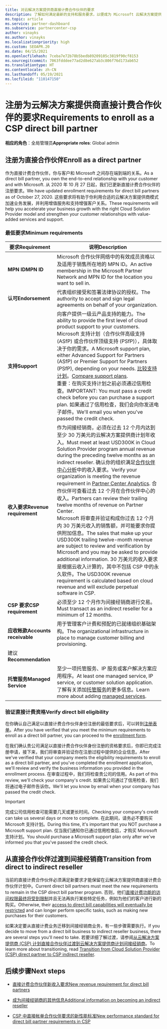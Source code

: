 ```yaml
---
title: 对云解决方案提供商直接计费合作伙伴的要求
description: 了解如何满足最新的支持和服务要求，以便成为 Microsoft 云解决方案提供商 (CSP) 计划中的直接计费合作伙伴。
ms.topic: article
ms.service: partner-dashboard
ms.subservice: partnercenter-csp
author: vinayks
ms.author: vinayks
ms.localizationpriority: high
ms.custom: SEOAPR.20
ms.date: 04/15/2021
ms.openlocfilehash: 7ceba7e72b78b5bedb89209105c3819f90cf8153
ms.sourcegitcommit: 7063fdddee77ad2d8e627ab3c806f76d173ab652
ms.translationtype: HT
ms.contentlocale: zh-CN
ms.lasthandoff: 05/19/2021
ms.locfileid: "110147150"
---
```

# <a name="requirements-to-enroll-as-a-csp-direct-bill-partner"></a><span data-ttu-id="efbb1-103">注册为云解决方案提供商直接计费合作伙伴的要求</span><span class="sxs-lookup"><span data-stu-id="efbb1-103">Requirements to enroll as a CSP direct bill partner</span></span>

<span data-ttu-id="efbb1-104">**相应的角色**：全局管理员</span><span class="sxs-lookup"><span data-stu-id="efbb1-104">**Appropriate roles**: Global admin</span></span>

## <a name="enroll-as-a-direct-partner"></a><span data-ttu-id="efbb1-105">注册为直接合作伙伴</span><span class="sxs-lookup"><span data-stu-id="efbb1-105">Enroll as a direct partner</span></span>

<span data-ttu-id="efbb1-106">作为直接计费合作伙伴，你与客户和 Microsoft 之间存在端到端的关系。</span><span class="sxs-lookup"><span data-stu-id="efbb1-106">As a direct bill partner, you own the end-to-end relationship with your customer and with Microsoft.</span></span> <span data-ttu-id="efbb1-107">从 2020 年 10 月 27 日起，我们已更新直接计费合作伙伴的注册要求。</span><span class="sxs-lookup"><span data-stu-id="efbb1-107">We have updated enrollment requirements for direct bill partners as of October 27, 2020.</span></span> <span data-ttu-id="efbb1-108">这些要求将有助于你利用合适的云解决方案提供商模式加速业务发展，并利用增值服务和支持增强客户关系。</span><span class="sxs-lookup"><span data-stu-id="efbb1-108">These requirements will help you accelerate your business growth with the right Cloud Solution Provider model and strengthen your customer relationships with value-added services and support.</span></span>  

### <a name="minimum-requirements"></a><span data-ttu-id="efbb1-109">最低要求</span><span class="sxs-lookup"><span data-stu-id="efbb1-109">Minimum requirements</span></span>

|<span data-ttu-id="efbb1-110">**要求**</span><span class="sxs-lookup"><span data-stu-id="efbb1-110">**Requirement**</span></span>|  <span data-ttu-id="efbb1-111">**说明**</span><span class="sxs-lookup"><span data-stu-id="efbb1-111">**Description**</span></span>  |
|--------------------------------|--------------------------------------------------------------|
|<span data-ttu-id="efbb1-112">**MPN ID**</span><span class="sxs-lookup"><span data-stu-id="efbb1-112">**MPN ID**</span></span>   |<span data-ttu-id="efbb1-113">Microsoft 合作伙伴网络中的有效成员资格以及适用于销售所在地的 MPN ID。</span><span class="sxs-lookup"><span data-stu-id="efbb1-113">An active membership in the Microsoft Partner Network and MPN ID for the location you want to sell in.</span></span>   |
|<span data-ttu-id="efbb1-114">**认可**</span><span class="sxs-lookup"><span data-stu-id="efbb1-114">**Endorsement**</span></span>   |<span data-ttu-id="efbb1-115">代表组织接受和签署法律协议的授权。</span><span class="sxs-lookup"><span data-stu-id="efbb1-115">The authority to accept and sign legal agreements on behalf of your organization.</span></span>|
|<span data-ttu-id="efbb1-116">**支持**</span><span class="sxs-lookup"><span data-stu-id="efbb1-116">**Support**</span></span>   |<span data-ttu-id="efbb1-117">向客户提供一级云产品支持的能力。</span><span class="sxs-lookup"><span data-stu-id="efbb1-117">The ability to provide the first level of cloud product support to your customers.</span></span> <br/><span data-ttu-id="efbb1-118">Microsoft 支持计划（合作伙伴高级支持 (ASfP) 或合作伙伴顶级支持 (PSfP)），具体取决于你的需求。</span><span class="sxs-lookup"><span data-stu-id="efbb1-118">A Microsoft support plan, either Advanced Support for Partners (ASfP) or Premier Support for Partners (PSfP), depending on your needs.</span></span> <span data-ttu-id="efbb1-119">[比较支持计划](https://partner.microsoft.com/support/partnersupport)。</span><span class="sxs-lookup"><span data-stu-id="efbb1-119">[Compare support plans](https://partner.microsoft.com/support/partnersupport).</span></span><br/><span data-ttu-id="efbb1-120">重要：在购买支持计划之前必须通过信用检查。</span><span class="sxs-lookup"><span data-stu-id="efbb1-120">IMPORTANT: You must pass a credit check before you can purchase a support plan.</span></span> <span data-ttu-id="efbb1-121">如果通过了信用检查，我们会向你发送电子邮件。</span><span class="sxs-lookup"><span data-stu-id="efbb1-121">We'll email you when you've passed the credit check.</span></span> |
|<span data-ttu-id="efbb1-122">**收入要求**</span><span class="sxs-lookup"><span data-stu-id="efbb1-122">**Revenue requirement**</span></span>|<span data-ttu-id="efbb1-123">作为间接经销商，必须在过去 12 个月内达到至少 30 万美元的云解决方案提供商计划年收入。</span><span class="sxs-lookup"><span data-stu-id="efbb1-123">Must meet at least USD300K in Cloud Solution Provider program annual revenue during the preceding twelve months as an indirect reseller.</span></span> <span data-ttu-id="efbb1-124">确认你的组织满足[合作伙伴中心分析](https://partner.microsoft.com/resources/detail/new-subscription-analytics-report-on-partner-center-guide-pdf)中的收入要求。</span><span class="sxs-lookup"><span data-stu-id="efbb1-124">Verify your organization is meeting the revenue requirement in [Partner Center Analytics](https://partner.microsoft.com/resources/detail/new-subscription-analytics-report-on-partner-center-guide-pdf).</span></span> <span data-ttu-id="efbb1-125">合作伙伴可查看过去 12 个月在合作伙伴中心的收入。</span><span class="sxs-lookup"><span data-stu-id="efbb1-125">Partners can review their trailing twelve months of revenue on Partner Center.</span></span><br/><span data-ttu-id="efbb1-126">Microsoft 将审查并验证构成你过去 12 个月内 30 万美元收入的销售额，并可能要求你提供附加信息。</span><span class="sxs-lookup"><span data-stu-id="efbb1-126">The sales that make up your USD300K trailing twelve-month revenue are subject to review and verification by Microsoft and you may be asked to provide additional information.</span></span> <span data-ttu-id="efbb1-127">30 万美元的收入要求是根据云收入计算的，其中不包括 CSP 中的永久软件。</span><span class="sxs-lookup"><span data-stu-id="efbb1-127">The USD300K revenue requirement is calculated based on cloud revenue and will exclude perpetual software in CSP.</span></span>|
|<span data-ttu-id="efbb1-128">**CSP 要求**</span><span class="sxs-lookup"><span data-stu-id="efbb1-128">**CSP requirement**</span></span>|<span data-ttu-id="efbb1-129">必须至少 12 个月作为间接经销商进行交易。</span><span class="sxs-lookup"><span data-stu-id="efbb1-129">Must transact as an indirect reseller for a minimum of 12 months.</span></span>| 
|<span data-ttu-id="efbb1-130">**应收帐款**</span><span class="sxs-lookup"><span data-stu-id="efbb1-130">**Accounts receivable**</span></span> |<span data-ttu-id="efbb1-131">用于管理客户计费和预配的已就绪组织基础架构。</span><span class="sxs-lookup"><span data-stu-id="efbb1-131">The organizational infrastructure in place to manage customer billing and provisioning.</span></span>|
|<span data-ttu-id="efbb1-132">建议</span><span class="sxs-lookup"><span data-stu-id="efbb1-132">**Recommendation**</span></span>|             |
|<span data-ttu-id="efbb1-133">**托管服务**</span><span class="sxs-lookup"><span data-stu-id="efbb1-133">**Managed Service**</span></span>   |<span data-ttu-id="efbb1-134">至少一项托管服务、IP 服务或客户解决方案应用程序。</span><span class="sxs-lookup"><span data-stu-id="efbb1-134">At least one managed service, IP service, or customer solution application.</span></span> <span data-ttu-id="efbb1-135">了解有关添加[托管服务](https://partner.microsoft.com/business-opportunities/managed-services-provider)的更多信息。</span><span class="sxs-lookup"><span data-stu-id="efbb1-135">Learn more about adding [managed services](https://partner.microsoft.com/business-opportunities/managed-services-provider).</span></span>|


### <a name="verify-direct-bill-eligibility"></a><span data-ttu-id="efbb1-136">验证直接计费资格</span><span class="sxs-lookup"><span data-stu-id="efbb1-136">Verify direct bill eligibility</span></span>

<span data-ttu-id="efbb1-137">在你确认自己满足以直接计费合作伙伴身份注册的最低要求后，可以转到[注册表单](https://forms.office.com/r/0fP4fFT8n8)。</span><span class="sxs-lookup"><span data-stu-id="efbb1-137">After you have verified that you meet the minimum requirements to enroll as a direct bill partner, you can proceed to the [enrollment form](https://forms.office.com/r/0fP4fFT8n8).</span></span>

<span data-ttu-id="efbb1-138">在我们确认贵公司满足以直接计费合作伙伴身份注册的资格要求后，你即已完成注册申请，接下来，我们将审查并验证你在注册过程中提供的企业信息。</span><span class="sxs-lookup"><span data-stu-id="efbb1-138">After we've verified that your company meets the eligibility requirements to enroll as a direct bill partner, and you've completed the enrollment application, we'll review and verify the business information you provided in the enrollment process.</span></span> <span data-ttu-id="efbb1-139">在审查过程中，我们将检查贵公司的信用。</span><span class="sxs-lookup"><span data-stu-id="efbb1-139">As part of this review, we'll check your company's credit.</span></span> <span data-ttu-id="efbb1-140">如果贵公司通过了信用检查，我们将通过电子邮件告诉你。</span><span class="sxs-lookup"><span data-stu-id="efbb1-140">We'll let you know by email when your company has passed the credit check.</span></span>

>[!IMPORTANT]
><span data-ttu-id="efbb1-141">完成公司信用检查可能需要几天或更长时间。</span><span class="sxs-lookup"><span data-stu-id="efbb1-141">Checking your company's credit can take us several days or more to complete.</span></span> <span data-ttu-id="efbb1-142">在此期间，请务必不要购买 Microsoft 支持计划。</span><span class="sxs-lookup"><span data-stu-id="efbb1-142">During this time, it's important that you NOT purchase a Microsoft support plan.</span></span> <span data-ttu-id="efbb1-143">仅当我们通知你已通过信用检查后，才购买 Microsoft 支持计划。</span><span class="sxs-lookup"><span data-stu-id="efbb1-143">You should purchase a Microsoft support plan only after we've informed you that you've passed the credit check.</span></span>

## <a name="transition-from-direct-to-indirect-reseller"></a><span data-ttu-id="efbb1-144">从直接合作伙伴过渡到间接经销商</span><span class="sxs-lookup"><span data-stu-id="efbb1-144">Transition from direct to indirect reseller</span></span>

<span data-ttu-id="efbb1-145">当前的直接计费合作伙伴必须满足新要求才能保留在云解决方案提供商直接计费合作伙伴计划中。</span><span class="sxs-lookup"><span data-stu-id="efbb1-145">Current direct bill partners must meet the new requirements to remain in the CSP direct bill partner program.</span></span> <span data-ttu-id="efbb1-146">否则，他们[直接计费功能的访问权限最终将受到限制](restricted-direct-bill-capabilities.md)并且无法再执行某些特定任务，例如为他们的客户进行新的购买。</span><span class="sxs-lookup"><span data-stu-id="efbb1-146">Otherwise, their [access to direct bill capabilities will eventually be restricted](restricted-direct-bill-capabilities.md) and can longer perform specific tasks, such as making new purchases for their customers.</span></span>

<span data-ttu-id="efbb1-147">如果决定要从直接计费业务迁移到间接经销商业务，有一些步骤需要执行。</span><span class="sxs-lookup"><span data-stu-id="efbb1-147">If you decide to move from a direct bill business to indirect reseller business, there are several steps you'll need to take.</span></span> <span data-ttu-id="efbb1-148">若要详细了解过渡，请参阅[从云解决方案提供商 (CSP) 计划直接合作伙伴过渡到云解决方案提供商计划间接经销商](transition-direct-to-indirect.md)。</span><span class="sxs-lookup"><span data-stu-id="efbb1-148">To learn more about transitioning, read [Transition from Cloud Solution Provider (CSP) direct partner to CSP indirect reseller](transition-direct-to-indirect.md).</span></span>

## <a name="next-steps"></a><span data-ttu-id="efbb1-149">后续步骤</span><span class="sxs-lookup"><span data-stu-id="efbb1-149">Next steps</span></span>

- [<span data-ttu-id="efbb1-150">直接计费合作伙伴新收入要求</span><span class="sxs-lookup"><span data-stu-id="efbb1-150">New revenue requirement for direct bill partners</span></span>](./announcements/2020-october.md#13)
 
- [<span data-ttu-id="efbb1-151">成为间接经销商的其他信息</span><span class="sxs-lookup"><span data-stu-id="efbb1-151">Additional information on becoming an indirect reseller</span></span>](https://assetsprod.microsoft.com/csp-directbill-to-indirect-transition.pdf)

- [<span data-ttu-id="efbb1-152">CSP 中直接帐单合作伙伴要求的新性能标准</span><span class="sxs-lookup"><span data-stu-id="efbb1-152">New performance standard for direct bill partner requirements in CSP</span></span>](https://partner.microsoft.com/resources/collection/new-performance-standard-for-direct-bill-partner-requirements-in-csp#/)
